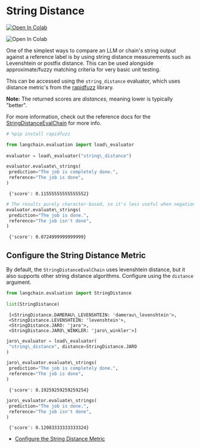 # String Distance

[![Open In Colab](https://colab.research.google.com/assets/colab-badge.svg)](https://colab.research.google.com/github/langchain-ai/langchain/blob/master/docs/docs/guides/evaluation/string/string_distance.ipynb)

![Open In Colab](https://colab.research.google.com/assets/colab-badge.svg)

One of the simplest ways to compare an LLM or chain's string output against a reference label is by using string distance measurements such as Levenshtein or postfix distance. This can be used alongside approximate/fuzzy matching criteria for very basic unit testing.

This can be accessed using the `string_distance` evaluator, which uses distance metric's from the [rapidfuzz](https://github.com/maxbachmann/RapidFuzz) library.

**Note:** The returned scores are *distances*, meaning lower is typically "better".

For more information, check out the reference docs for the [StringDistanceEvalChain](https://api.python.langchain.com/en/latest/evaluation/langchain.evaluation.string_distance.base.StringDistanceEvalChain.html#langchain.evaluation.string_distance.base.StringDistanceEvalChain) for more info.

```python
# %pip install rapidfuzz  

```

```python
from langchain.evaluation import load\_evaluator  
  
evaluator = load\_evaluator("string\_distance")  

```

```python
evaluator.evaluate\_strings(  
 prediction="The job is completely done.",  
 reference="The job is done",  
)  

```

```text
 {'score': 0.11555555555555552}  

```

```python
# The results purely character-based, so it's less useful when negation is concerned  
evaluator.evaluate\_strings(  
 prediction="The job is done.",  
 reference="The job isn't done",  
)  

```

```text
 {'score': 0.0724999999999999}  

```

## Configure the String Distance Metric[​](#configure-the-string-distance-metric "Direct link to Configure the String Distance Metric")

By default, the `StringDistanceEvalChain` uses levenshtein distance, but it also supports other string distance algorithms. Configure using the `distance` argument.

```python
from langchain.evaluation import StringDistance  
  
list(StringDistance)  

```

```text
 [<StringDistance.DAMERAU\_LEVENSHTEIN: 'damerau\_levenshtein'>,  
 <StringDistance.LEVENSHTEIN: 'levenshtein'>,  
 <StringDistance.JARO: 'jaro'>,  
 <StringDistance.JARO\_WINKLER: 'jaro\_winkler'>]  

```

```python
jaro\_evaluator = load\_evaluator(  
 "string\_distance", distance=StringDistance.JARO  
)  

```

```python
jaro\_evaluator.evaluate\_strings(  
 prediction="The job is completely done.",  
 reference="The job is done",  
)  

```

```text
 {'score': 0.19259259259259254}  

```

```python
jaro\_evaluator.evaluate\_strings(  
 prediction="The job is done.",  
 reference="The job isn't done",  
)  

```

```text
 {'score': 0.12083333333333324}  

```

- [Configure the String Distance Metric](#configure-the-string-distance-metric)
